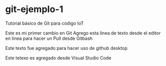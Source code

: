 # git-ejemplo-1
Tutorial básico de Git para código IoT

Este es mi primer cambio en Git
Agrego esta linea de texto desde el editor en linea para hacer un Pull desde Gitbash

Este texto fue agregado para hacer uso de github desktop

Este tetexo es agregado desde Visual Studio Code